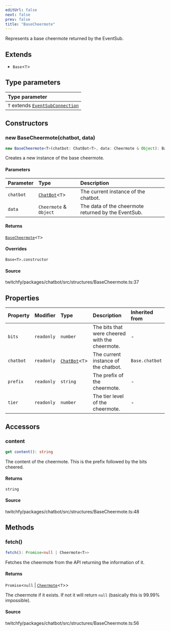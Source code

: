 ```yaml
---
editUrl: false
next: false
prev: false
title: "BaseCheermote"
---
```


Represents a base cheermote returned by the EventSub.

## Extends

- `Base`\<`T`\>

## Type parameters

| Type parameter |
| :------ |
| `T` extends [`EventSubConnection`](/api/chatbot/enumerations/eventsubconnection/) |

## Constructors

### new BaseCheermote(chatbot, data)

```ts
new BaseCheermote<T>(chatbot: ChatBot<T>, data: Cheermote & Object): BaseCheermote<T>
```

Creates a new instance of the base cheermote.

#### Parameters

| Parameter | Type | Description |
| :------ | :------ | :------ |
| `chatbot` | [`ChatBot`](/api/chatbot/classes/chatbot/)\<`T`\> | The current instance of the chatbot. |
| `data` | `Cheermote` & `Object` | The data of the cheermote returned by the EventSub. |

#### Returns

[`BaseCheermote`](/api/chatbot/classes/basecheermote/)\<`T`\>

#### Overrides

`Base<T>.constructor`

#### Source

twitchfy/packages/chatbot/src/structures/BaseCheermote.ts:37

## Properties

| Property | Modifier | Type | Description | Inherited from |
| :------ | :------ | :------ | :------ | :------ |
| `bits` | `readonly` | `number` | The bits that were cheered with the cheermote. | - |
| `chatbot` | `readonly` | [`ChatBot`](/api/chatbot/classes/chatbot/)\<`T`\> | The current instance of the chatbot. | `Base.chatbot` |
| `prefix` | `readonly` | `string` | The prefix of the cheermote. | - |
| `tier` | `readonly` | `number` | The tier level of the cheermote. | - |

## Accessors

### content

```ts
get content(): string
```

The content of the cheermote. This is the prefix followed by the bits cheered.

#### Returns

`string`

#### Source

twitchfy/packages/chatbot/src/structures/BaseCheermote.ts:48

## Methods

### fetch()

```ts
fetch(): Promise<null | Cheermote<T>>
```

Fetches the cheermote from the API returning the information of it.

#### Returns

`Promise`\<`null` \| [`Cheermote`](/api/chatbot/classes/cheermote/)\<`T`\>\>

The cheermote if it exists. If not it will return `null` (basically this is 99.99% impossible).

#### Source

twitchfy/packages/chatbot/src/structures/BaseCheermote.ts:56
